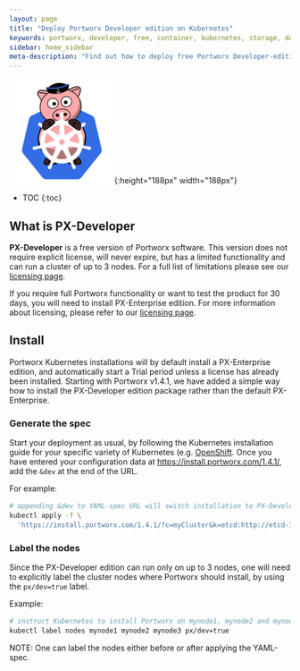 ```yaml
---
layout: page
title: "Deploy Portworx Developer edition on Kubernetes"
keywords: portworx, developer, free, container, kubernetes, storage, docker, k8s, pv, persistent disk
sidebar: home_sidebar
meta-description: "Find out how to deploy free Portworx Developer-edition on Kubernetes."
---
```


![k8s porx Logo](/images/k8s-porx.png){:height="188px" width="188px"}

* TOC
{:toc}

## What is PX-Developer

**PX-Developer** is a free version of Portworx software.
This version does not require explicit license, will never expire, but has a limited functionality and can run a cluster of up to 3 nodes.
For a full list of limitations please see our [licensing page](/getting-started/px-licensing.html#px-developer-license).

If you require full Portworx functionality or want to test the product for 30 days, you will need to install PX-Enterprise edition.
For more information about licensing, please refer to our [licensing page](/getting-started/px-licensing.html).


## Install

Portworx Kubernetes installations will by default install a PX-Enterprise edition, and automatically start a Trial period unless a license has already been installed.
Starting with Portworx v1.4.1, we have added a simple way how to install the PX-Developer edition package rather than the default PX-Enterprise.

### Generate the spec

Start your deployment as usual, by following the Kubernetes installation guide for your specific variety of Kubernetes (e.g. [OpenShift](/scheduler/kubernetes/openshift-install.html).
Once you have entered your configuration data at https://install.portworx.com/1.4.1/, add the `&dev` at the end of the URL.

For example:

```bash
# appending &dev to YAML-spec URL will switch installation to PX-Developer edition
kubectl apply -f \
  'https://install.portworx.com/1.4.1/?c=myCluster&k=etcd:http://etcd-1.acme.net:2379&kbver=1.11.0&dev'
```

### Label the nodes

Since the PX-Developer edition can run only on up to 3 nodes, one will need to explicitly label the cluster nodes where Portworx should
install, by using the `px/dev=true` label.

Example:

```bash
# instruct Kubernetes to install Portworx on mynode1, mynode2 and mynode3 cluster nodes
kubectl label nodes mynode1 mynode2 mynode3 px/dev=true
```

NOTE: One can label the nodes either before or after applying the YAML-spec.

